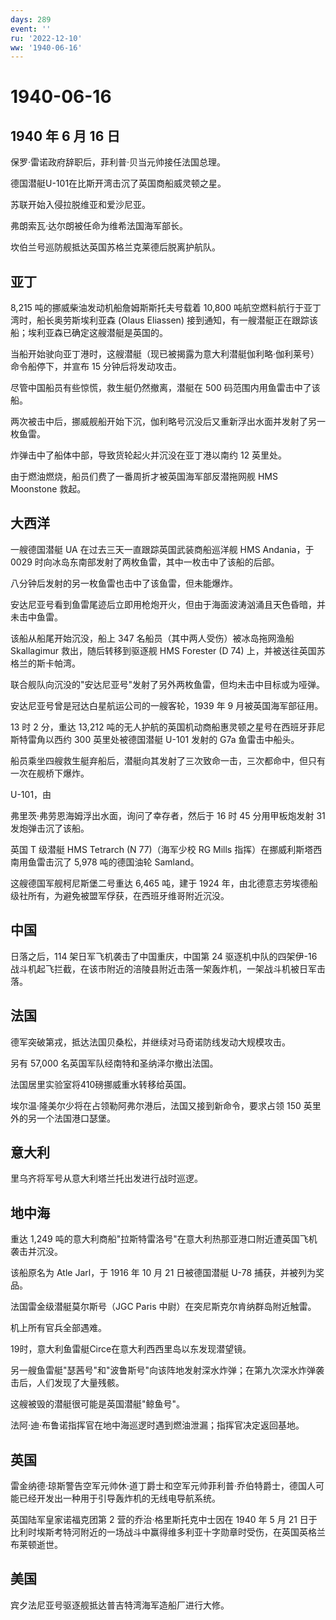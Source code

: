 ```yaml
---
days: 289
event: ''
ru: '2022-12-10'
ww: '1940-06-16'
---
```


# 1940-06-16

## 1940 年 6 月 16 日

保罗·雷诺政府辞职后，菲利普·贝当元帅接任法国总理。

德国潜艇U-101在比斯开湾击沉了英国商船威灵顿之星。

苏联开始入侵拉脱维亚和爱沙尼亚。

弗朗索瓦·达尔朗被任命为维希法国海军部长。

坎伯兰号巡防舰抵达英国苏格兰克莱德后脱离护航队。

## 亚丁

8,215 吨的挪威柴油发动机船詹姆斯斯托夫号载着 10,800
吨航空燃料航行于亚丁湾时，船长奥劳斯埃利亚森 (Olaus Eliassen)
接到通知，有一艘潜艇正在跟踪该船；埃利亚森已确定这艘潜艇是英国的。

当船开始驶向亚丁港时，这艘潜艇（现已被揭露为意大利潜艇伽利略·伽利莱号）命令船停下，并宣布
15 分钟后将发动攻击。

尽管中国船员有些惊慌，救生艇仍然撤离，潜艇在 500
码范围内用鱼雷击中了该船。

两次被击中后，挪威舰船开始下沉，伽利略号沉没后又重新浮出水面并发射了另一枚鱼雷。

炸弹击中了船体中部，导致货轮起火并沉没在亚丁港以南约 12 英里处。

由于燃油燃烧，船员们费了一番周折才被英国海军部反潜拖网舰 HMS Moonstone
救起。

## 大西洋

一艘德国潜艇 UA 在过去三天一直跟踪英国武装商船巡洋舰 HMS Andania，于
0029 时向冰岛东南部发射了两枚鱼雷，其中一枚击中了该船的后部。

八分钟后发射的另一枚鱼雷也击中了该鱼雷，但未能爆炸。

安达尼亚号看到鱼雷尾迹后立即用枪炮开火，但由于海面波涛汹涌且天色昏暗，并未击中鱼雷。

该船从船尾开始沉没，船上 347 名船员（其中两人受伤）被冰岛拖网渔船
Skallagimur 救出，随后转移到驱逐舰 HMS Forester (D 74)
上，并被送往英国苏格兰的斯卡帕湾。

联合舰队向沉没的"安达尼亚号"发射了另外两枚鱼雷，但均未击中目标或为哑弹。

安达尼亚号曾是冠达白星航运公司的一艘客轮，1939 年 9 月被英国海军部征用。

13 时 2 分，重达 13,212
吨的无人护航的英国机动商船惠灵顿之星号在西班牙菲尼斯特雷角以西约 300
英里处被德国潜艇 U-101 发射的 G7a 鱼雷击中船头。

船员乘坐四艘救生艇弃船后，潜艇向其发射了三次致命一击，三次都命中，但只有一次在舰桥下爆炸。

U-101，由

弗里茨·弗劳恩海姆浮出水面，询问了幸存者，然后于 16 时 45 分用甲板炮发射
31 发炮弹击沉了该船。

英国 T 级潜艇 HMS Tetrarch (N 77)（海军少校 RG Mills
指挥）在挪威利斯塔西南用鱼雷击沉了 5,978 吨的德国油轮 Samland。

这艘德国军舰柯尼斯堡二号重达 6,465 吨，建于 1924
年，由北德意志劳埃德船级社所有，为避免被盟军俘获，在西班牙维哥附近沉没。

## 中国

日落之后，114 架日军飞机袭击了中国重庆，中国第 24 驱逐机中队的四架伊-16
战斗机起飞拦截，在该市附近的涪陵县附近击落一架轰炸机，一架战斗机被日军击落。

## 法国

德军突破第戎，抵达法国贝桑松，并继续对马奇诺防线发动大规模攻击。

另有 57,000 名英国军队经南特和圣纳泽尔撤出法国。

法国居里实验室将410磅挪威重水转移给英国。

埃尔温·隆美尔少将在占领勒阿弗尔港后，法国又接到新命令，要求占领 150
英里外的另一个法国港口瑟堡。

## 意大利

里乌齐将军号从意大利塔兰托出发进行战时巡逻。

## 地中海

重达 1,249
吨的意大利商船"拉斯特雷洛号"在意大利热那亚港口附近遭英国飞机袭击并沉没。

该船原名为 Atle Jarl，于 1916 年 10 月 21 日被德国潜艇 U-78
捕获，并被列为奖品。

法国雷金级潜艇莫尔斯号（JGC Paris 中尉）在突尼斯克尔肯纳群岛附近触雷。

机上所有官兵全部遇难。

19时，意大利鱼雷艇Circe在意大利西西里岛以东发现潜望镜。

另一艘鱼雷艇"瑟茜号"和"波鲁斯号"向该阵地发射深水炸弹；在第九次深水炸弹袭击后，人们发现了大量残骸。

这艘被毁的潜艇很可能是英国潜艇"鲸鱼号"。

法阿·迪·布鲁诺指挥官在地中海巡逻时遇到燃油泄漏；指挥官决定返回基地。

## 英国

雷金纳德·琼斯警告空军元帅休·道丁爵士和空军元帅菲利普·乔伯特爵士，德国人可能已经开发出一种用于引导轰炸机的无线电导航系统。

英国陆军皇家诺福克团第 2 营的乔治·格里斯托克中士因在 1940 年 5 月 21
日于比利时埃斯考特河附近的一场战斗中赢得维多利亚十字勋章时受伤，在英国英格兰布莱顿逝世。

## 美国

宾夕法尼亚号驱逐舰抵达普吉特湾海军造船厂进行大修。